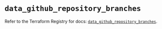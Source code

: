 # `data_github_repository_branches`

Refer to the Terraform Registry for docs: [`data_github_repository_branches`](https://registry.terraform.io/providers/integrations/github/6.3.1/docs/data-sources/repository_branches).
